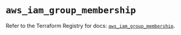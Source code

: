 # `aws_iam_group_membership`

Refer to the Terraform Registry for docs: [`aws_iam_group_membership`](https://registry.terraform.io/providers/hashicorp/aws/4.67.0/docs/resources/iam_group_membership).
